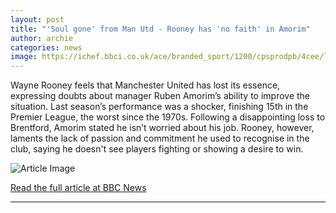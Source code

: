 ```yaml
---
layout: post
title: "'Soul gone' from Man Utd - Rooney has 'no faith' in Amorim"
author: archie
categories: news
image: https://ichef.bbci.co.uk/ace/branded_sport/1200/cpsprodpb/4cee/live/83d47ea0-9cf4-11f0-b741-177e3e2c2fc7.jpg
---
```

Wayne Rooney feels that Manchester United has lost its essence, expressing doubts about manager Ruben Amorim’s ability to improve the situation. Last season’s performance was a shocker, finishing 15th in the Premier League, the worst since the 1970s. Following a disappointing loss to Brentford, Amorim stated he isn’t worried about his job. Rooney, however, laments the lack of passion and commitment he used to recognise in the club, saying he doesn't see players fighting or showing a desire to win.

![Article Image](https://ichef.bbci.co.uk/ace/branded_sport/1200/cpsprodpb/4cee/live/83d47ea0-9cf4-11f0-b741-177e3e2c2fc7.jpg)

[Read the full article at BBC News](https://www.bbc.com/sport/football/articles/c147m6jlz50o?at_medium=RSS&at_campaign=rss)

---
